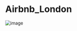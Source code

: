 # Airbnb_London

![image](https://github.com/nasrin-h/Airbnb_London/assets/136613366/890cc82f-4a77-499d-a5b7-a6dd866c2e87)
